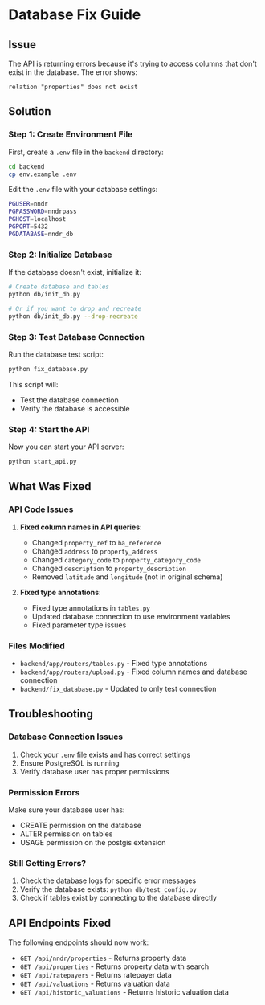 # Database Fix Guide

## Issue
The API is returning errors because it's trying to access columns that don't exist in the database. The error shows:
```
relation "properties" does not exist
```

## Solution

### Step 1: Create Environment File
First, create a `.env` file in the `backend` directory:

```bash
cd backend
cp env.example .env
```

Edit the `.env` file with your database settings:
```bash
PGUSER=nndr
PGPASSWORD=nndrpass
PGHOST=localhost
PGPORT=5432
PGDATABASE=nndr_db
```

### Step 2: Initialize Database
If the database doesn't exist, initialize it:

```bash
# Create database and tables
python db/init_db.py

# Or if you want to drop and recreate
python db/init_db.py --drop-recreate
```

### Step 3: Test Database Connection
Run the database test script:

```bash
python fix_database.py
```

This script will:
- Test the database connection
- Verify the database is accessible

### Step 4: Start the API
Now you can start your API server:

```bash
python start_api.py
```

## What Was Fixed

### API Code Issues
1. **Fixed column names in API queries**:
   - Changed `property_ref` to `ba_reference`
   - Changed `address` to `property_address`
   - Changed `category_code` to `property_category_code`
   - Changed `description` to `property_description`
   - Removed `latitude` and `longitude` (not in original schema)

2. **Fixed type annotations**:
   - Fixed type annotations in `tables.py`
   - Updated database connection to use environment variables
   - Fixed parameter type issues

### Files Modified
- `backend/app/routers/tables.py` - Fixed type annotations
- `backend/app/routers/upload.py` - Fixed column names and database connection
- `backend/fix_database.py` - Updated to only test connection

## Troubleshooting

### Database Connection Issues
1. Check your `.env` file exists and has correct settings
2. Ensure PostgreSQL is running
3. Verify database user has proper permissions

### Permission Errors
Make sure your database user has:
- CREATE permission on the database
- ALTER permission on tables
- USAGE permission on the postgis extension

### Still Getting Errors?
1. Check the database logs for specific error messages
2. Verify the database exists: `python db/test_config.py`
3. Check if tables exist by connecting to the database directly

## API Endpoints Fixed

The following endpoints should now work:
- `GET /api/nndr/properties` - Returns property data
- `GET /api/properties` - Returns property data with search
- `GET /api/ratepayers` - Returns ratepayer data
- `GET /api/valuations` - Returns valuation data
- `GET /api/historic_valuations` - Returns historic valuation data 